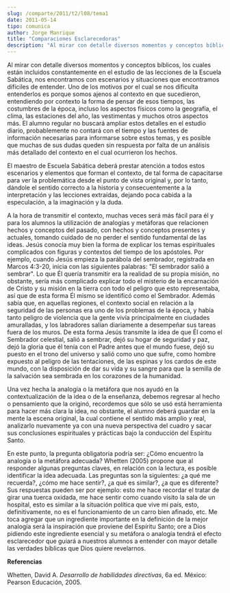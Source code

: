 ```yaml
---
slug: /comparte/2011/t2/l08/tema1
date: 2011-05-14
tipo: comunica
author: Jorge Manrique
title: "Comparaciones Esclarecedoras"
description: "Al mirar con detalle diversos momentos y conceptos bíblicos, los cuales están  incluidos constantemente en el estudio de las lecciones de la Escuela Sabática,  nos encontramos con escenarios y situaciones que encontramos difíciles de  entender."
---
```


Al mirar con detalle diversos momentos y conceptos bíblicos, los cuales están incluidos constantemente en el estudio de las lecciones de la Escuela Sabática, nos encontramos con escenarios y situaciones que encontramos difíciles de entender. Uno de los motivos por el cual se nos dificulta entenderlos es porque somos ajenos al contexto en que sucedieron, entendiendo por contexto la forma de pensar de esos tiempos, las costumbres de la época, incluso los aspectos físicos como la geografía, el clima, las estaciones del año, las vestimentas y muchos otros aspectos más. El alumno regular no buscará ampliar estos detalles en el estudio diario, probablemente no contará con el tiempo y las fuentes de información necesarias para informarse sobre estos temas, y es posible que muchas de sus dudas queden sin respuesta por falta de un análisis más detallado del contexto en el cual ocurrieron los hechos.

El maestro de Escuela Sabática deberá prestar atención a todos estos escenarios y elementos que forman el contexto, de tal forma de capacitarse para ver la problemática desde el punto de vista original y, por lo tanto, dándole el sentido correcto a la historia y consecuentemente a la interpretación y las lecciones extraídas, dejando poca cabida a la especulación, a la imaginación y la duda.

A la hora de transmitir el contexto, muchas veces será más fácil para él y para los alumnos la utilización de analogías y metáforas que relacionen hechos y conceptos del pasado, con hechos y conceptos presentes y actuales, tomando cuidado de no perder el sentido fundamental de las ideas. Jesús conocía muy bien la forma de explicar los temas espirituales complicados con figuras y contextos del tiempo de los apóstoles. Por ejemplo, cuando Jesús empieza la parábola del sembrador, registrada en Marcos 4:3-20, inicia con las siguientes palabras: "El sembrador salió a sembrar". Lo que Él quería transmitir era la realidad de su propia misión, no obstante, sería más complicado explicar todo el misterio de la encarnación de Cristo y su misión en la tierra con todo el peligro que esto representaba, así que de esta forma Él mismo se identificó como el Sembrador. Además sabía que, en aquellas regiones, el contexto social en relación a la seguridad de las personas era uno de los problemas de la época, y había tanto peligro de violencia que la gente vivía principalmente en ciudades amuralladas, y los labradores salían diariamente a desempeñar sus tareas fuera de los muros. De esta forma Jesús transmite la idea de que Él como el Sembrador celestial, salió a sembrar, dejó su hogar de seguridad y paz, dejó la gloria que él tenía con el Padre antes que el mundo fuese, dejó su puesto en el trono del universo y salió como uno que sufre, como hombre expuesto al peligro de las tentaciones, de las espinas y los cardos de este mundo, con la disposición de dar su vida y su sangre para que la semilla de la salvación sea sembrada en los corazones de la humanidad.

Una vez hecha la analogía o la metáfora que nos ayudó en la contextualización de la idea o de la enseñanza, debemos regresar al hecho o pensamiento que la originó, recordemos que sólo se usó está herramienta para hacer más clara la idea, no obstante, el alumno deberá guardar en la mente la escena original, la cual contiene el sentido más amplio y real, analizarlo nuevamente ya con una nueva perspectiva del cuadro y sacar sus conclusiones espirituales y prácticas bajo la conducción del Espíritu Santo.

En este punto, la pregunta obligatoria podría ser: ¿Cómo encuentro la analogía o la metáfora adecuada? Whetten (2005) propone que al responder algunas preguntas claves, en relación con la lectura, es posible identificar la idea adecuada. Las preguntas son la siguientes: ¿a qué me recuerda?, ¿cómo me hace sentir?, ¿a qué es similar?, ¿a que es diferente? Sus respuestas pueden ser por ejemplo: esto me hace recordar el tratar de girar una tuerca oxidada, me hace sentir como cuando visito la sala de un hospital, esto es similar a la situación política que vive mi país, esto, definitivamente, no es el funcionamiento de un carro bien afinado, etc. Me toca agregar que un ingrediente importante en la definición de la mejor analogía será la inspiración que proviene del Espíritu Santo; ore a Dios pidiendo este ingrediente esencial y su metáfora o analogía tendrá el efecto esclarecedor que guiará a nuestros alumnos a entender con mayor detalle las verdades bíblicas que Dios quiere revelarnos.

**Referencias**

Whetten, David A. _Desarrollo de habilidades directivas_, 6a ed. México: Pearson Educación, 2005.
